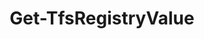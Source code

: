 ﻿---
title: Get-TfsRegistryValue
breadcrumbs: [ "Admin", "Registry" ]
parent: "Admin.Registry"
description: "Gets the value of a given Team Foundation Server registry entry. "
remarks: "The 'Get-TfsRegistry' cmdlet retrieves the value of a TFS registry entry at the given path and scope. Registry entries can be scoped to the server, to a collection or to a specific user. "
parameterSets: 
  "_All_": [ Collection, Path, Scope, Server ] 
  "__AllParameterSets":  
    Path: 
      type: "string"  
      position: "0"  
      required: true  
    Collection: 
      type: "object"  
    Scope: 
      type: "RegistryScope"  
    Server: 
      type: "object" 
parameters: 
  - name: "Path" 
    description: "Specifies the full path of the TFS Registry key " 
    required: true 
    globbing: false 
    position: 0 
    type: "string" 
  - name: "Scope" 
    description: "Specifies the scope under which to search for the key. When omitted, defaults to the Server scope. Possible values: User, Collection, Server" 
    globbing: false 
    type: "RegistryScope" 
    defaultValue: "Server" 
  - name: "Collection" 
    description: "Specifies the URL to the Team Project Collection or Azure DevOps Organization to connect to, a TfsTeamProjectCollection object (Windows PowerShell only), or a VssConnection object. You can also connect to an Azure DevOps Services organizations by simply providing its name instead of the full URL. For more details, see the Get-TfsTeamProjectCollection cmdlet. When omitted, it defaults to the connection set by Connect-TfsTeamProjectCollection (if any). " 
    globbing: false 
    type: "object" 
  - name: "Server" 
    description: "Specifies the URL to the Team Foundation Server to connect to, a TfsConfigurationServer object (Windows PowerShell only), or a VssConnection object. When omitted, it defaults to the connection set by Connect-TfsConfiguration (if any). For more details, see the Get-TfsConfigurationServer cmdlet. " 
    globbing: false 
    type: "object"
inputs: 
outputs: 
  - type: "System.Object" 
    description: 
notes: 
relatedLinks: 
  - text: "Online Version:" 
    uri: "https://tfscmdlets.dev/docs/cmdlets/Admin/Registry/Get-TfsRegistryValue"
aliases: 
examples: 
  - title: "----------  EXAMPLE 1  ----------" 
    code: "PS> Get-TfsRegistryValue -Path '/Service/Integration/Settings/EmailEnabled'" 
    remarks: "Gets the current value of the 'EmailEnabled' key in the TFS Registry"
---
